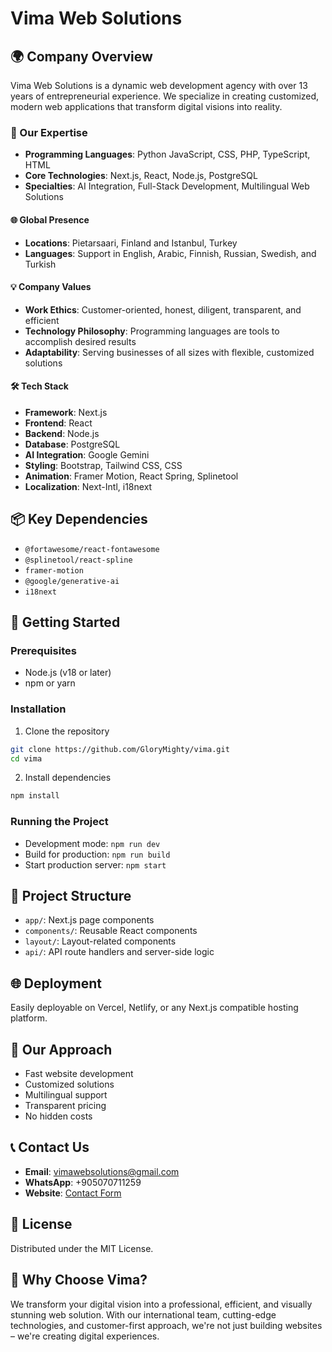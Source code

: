 # Vima Web Solutions

## 🌍 Company Overview
Vima Web Solutions is a dynamic web development agency with over 13 years of entrepreneurial experience. We specialize in creating customized, modern web applications that transform digital visions into reality.

### 🚀 Our Expertise
- **Programming Languages**: Python JavaScript, CSS, PHP, TypeScript, HTML
- **Core Technologies**: Next.js, React, Node.js, PostgreSQL
- **Specialties**: AI Integration, Full-Stack Development, Multilingual Web Solutions

#### 🌐 Global Presence
- **Locations**: Pietarsaari, Finland and Istanbul, Turkey
- **Languages**: Support in English, Arabic, Finnish, Russian, Swedish, and Turkish

#### 💡 Company Values
- **Work Ethics**: Customer-oriented, honest, diligent, transparent, and efficient
- **Technology Philosophy**: Programming languages are tools to accomplish desired results
- **Adaptability**: Serving businesses of all sizes with flexible, customized solutions

#### 🛠 Tech Stack
- **Framework**: Next.js
- **Frontend**: React
- **Backend**: Node.js
- **Database**: PostgreSQL
- **AI Integration**: Google Gemini
- **Styling**: Bootstrap, Tailwind CSS, CSS
- **Animation**: Framer Motion, React Spring, Splinetool
- **Localization**: Next-Intl, i18next

## 📦 Key Dependencies
- `@fortawesome/react-fontawesome`
- `@splinetool/react-spline`
- `framer-motion`
- `@google/generative-ai`
- `i18next`

## 🔧 Getting Started

### Prerequisites
- Node.js (v18 or later)
- npm or yarn

### Installation
1. Clone the repository
```bash
git clone https://github.com/GloryMighty/vima.git
cd vima
```

2. Install dependencies
```bash
npm install
```

### Running the Project
- Development mode: `npm run dev`
- Build for production: `npm run build`
- Start production server: `npm start`

## 📂 Project Structure
- `app/`: Next.js page components
- `components/`: Reusable React components
- `layout/`: Layout-related components
- `api/`: API route handlers and server-side logic

## 🌐 Deployment
Easily deployable on Vercel, Netlify, or any Next.js compatible hosting platform.

## 🤝 Our Approach
- Fast website development
- Customized solutions
- Multilingual support
- Transparent pricing
- No hidden costs

## 📞 Contact Us
- **Email**: vimawebsolutions@gmail.com
- **WhatsApp**: +905070711259
- **Website**: [Contact Form](/contact)

## 📄 License
Distributed under the MIT License.

## 🌟 Why Choose Vima?
We transform your digital vision into a professional, efficient, and visually stunning web solution. With our international team, cutting-edge technologies, and customer-first approach, we're not just building websites – we're creating digital experiences.
